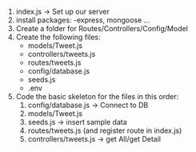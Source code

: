 1. index.js -> Set up our server
2. install packages:
    -express, mongoose ... 
3. Create a folder for Routes/Controllers/Config/Model
4. Create the following files:
    - models/Tweet.js
    - controllers/tweets.js
    - routes/tweets.js
    - config/database.js
    - seeds.js
    - .env
5. Code the basic skeleton for the files in this order:
    1. config/database.js -> Connect to DB
    2. models/Tweet.js
    3. seeds.js -> insert sample data
    4. routes/tweets.js (and register route in index.js)
    5. controllers/tweets.js -> get All/get Detail